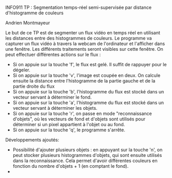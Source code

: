 INFO911 TP : Segmentation temps-réel semi-supervisée par distance d'histogramme de couleurs

Andrien Montmayeur

Le but de ce TP est de segmenter un flux vidéo en temps réel en utilisant les distances entre des histogrammes de couleurs.
Le programme va capturer un flux vidéo à travers la webcam de l'ordinateur et l'afficher dans une fenêtre.
Les différents traitements seront visibles sur cette fenêtre.
On peut effectuer différentes actions sur le flux :
- Si on appuie sur la touche 'f', le flux est gelé. Il suffit de rappuyer pour le dégeler.
- Si on appuie sur la touche 'v', l'image est coupée en deux. On calcule ensuite la distance entre l'histogramme de la partie gauche et de la partie droite du flux
- Si on appuie sur la touche 'b', l'histogramme du flux est stocké dans un vecteur servant à déterminer le fond.
- Si on appuie sur la touche 'a', l'histogramme du flux est stocké dans un vecteur servant à déterminer les objets.
- Si on appuie sur la touche 'r', on passe en mode "reconnaissance d'objets", où les vecteurs de fond et d'objets sont utilisés pour déterminer si un pixel appartient à l'objet ou au fond.
- Si on appuie sur la touche 'q', le programme s'arrête.

Développements ajoutés:
- Possibilité d'ajouter plusieurs objets : en appuyant sur la touche 'n', on peut stocker plusieurs histogrammes d'objets, qui sont ensuite utilisés dans la reconnaissance. Cela permet d'avoir différentes couleurs en fonction du nombre d'objets + 1 (en comptant le fond).
- 
